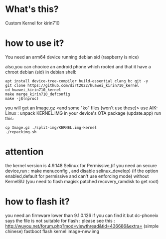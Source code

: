 # What's this?
Custom Kernel for kirin710

# how to use it?
You need an arm64 device running debian sid (raspberry is nice) 

also,you can chooice an android phone which rooted and that it have a chroot debian (sid)
in debian shell:
```shell
apt install device-tree-compiler build-essential clang bc git -y
git clone https://github.com/dirt2022/huawei_kirin710_kernel
cd huawei_kirin710_kernel
make merge_kirin710_defconfig
make -j$(nproc)
```

you will get an Image.gz <and some "ko" files (won't use these)>
use AIK-Linux : unpack KERNEL.IMG in your device's OTA package (update.app)
 run this:
 ```shell
 cp Image.gz ./split-img/KERNEL.img-kernel
 ./repackimg.sh
```

# attention
the kernel version is 4.9.148
Selinux for Permissive,(if you need an secure device,run : make menuconfig , and disable selinux_develop)
(if the option enabled,default for permissive and can't use enforcing mode)
without KernelSU (you need to flash magisk patched recovery_ramdisk to get root)

# how to flash it?
you need an firmware lower than 9.1.0.126
if you can find it but dc-phoneix says the file is not suitable for flash : please see this : http://wuyou.net/forum.php?mod=viewthread&tid=436686&extra= (simple chinese)
fastboot flash kernel image-new.img

